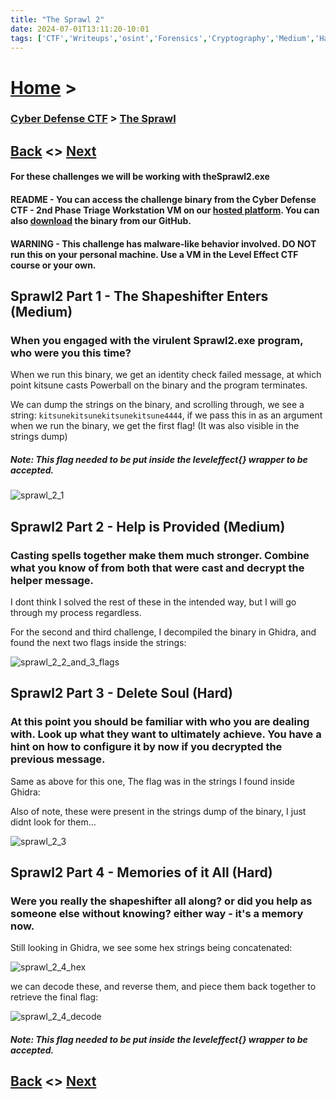 ```yaml
---
title: "The Sprawl 2"
date: 2024-07-01T13:11:20-10:01
tags: ['CTF','Writeups','osint','Forensics','Cryptography','Medium','Hard']
---
```


# [Home](https://jjolley91.github.io/blog/) >

###  [Cyber Defense CTF](https://jjolley91.github.io/blog/level_effect_cyber_defense_ctf_2024/) >  [The Sprawl](https://jjolley91.github.io/blog/level_effect_cyber_defense_ctf_2024/the_sprawl/)

## [Back](https://jjolley91.github.io/blog/level_effect_cyber_defense_ctf_2024/the_sprawl/)  <> [Next](https://jjolley91.github.io/blog/level_effect_cyber_defense_ctf_2024/)

#### For these challenges we will be working with theSprawl2.exe

#### README - You can access the challenge binary from the Cyber Defense CTF - 2nd Phase Triage Workstation VM on our [hosted platform](https://training.leveleffect.com/courses/2a4dccb7-3d5b-4312-816e-ef3728d25b67). You can also [download](https://github.com/Level-Effect/CyberDefenseCTF-Public/raw/main/Challenges/2024/The%20Sprawl2/theSprawl2.zip) the binary from our GitHub.

#### WARNING - This challenge has malware-like behavior involved. DO NOT run this on your personal machine. Use a VM in the Level Effect CTF course or your own.


## Sprawl2 Part 1 - The Shapeshifter Enters (Medium)

### When you engaged with the virulent Sprawl2.exe program, who were you this time?

When we run this binary, we get an identity check failed message, at which point kitsune casts Powerball on the binary and the program terminates. 

We can dump the strings on the binary, and scrolling through, we see a string: ```kitsunekitsunekitsunekitsune4444```, if we pass this in as an argument when we run the binary, we get the first flag! (It was also visible in the strings dump)

##### Note: This flag needed to be put inside the leveleffect{} wrapper to be accepted.

![sprawl_2_1](https://github.com/jjolley91/blog/tree/main/static/le_ctf_24/sprawl_2_1.png?raw=true)

## Sprawl2 Part 2 - Help is Provided (Medium)

### Casting spells together make them much stronger. Combine what you know of from both that were cast and decrypt the helper message.


I dont think I solved the rest of these in the intended way, but I will go through my process regardless.

For the second and third challenge, I decompiled the binary in Ghidra, and found the next two flags inside the strings: 

![sprawl_2_2_and_3_flags](https://github.com/jjolley91/blog/tree/main/static/le_ctf_24/sprawl_2_2_and_3_flags.png?raw=true)
## Sprawl2 Part 3 - Delete Soul (Hard)

### At this point you should be familiar with who you are dealing with. Look up what they want to ultimately achieve. You have a hint on how to configure it by now if you decrypted the previous message.

Same as above for this one, The flag was in the strings I found inside Ghidra:

Also of note, these were present in the strings dump of the binary, I just didnt look for them...

![sprawl_2_3](https://github.com/jjolley91/blog/tree/main/static/le_ctf_24/sprawl_2_3.png?raw=true)


## Sprawl2 Part 4 - Memories of it All (Hard)

### Were you really the shapeshifter all along? or did you help as someone else without knowing? either way - it's a memory now.

Still looking in Ghidra, we see some hex strings being concatenated:

![sprawl_2_4_hex](https://github.com/jjolley91/blog/tree/main/static/le_ctf_24/sprawl_2_4_hex.png?raw=true)


we can decode these, and reverse them, and piece them back together to retrieve the final flag:

![sprawl_2_4_decode](https://github.com/jjolley91/blog/tree/main/static/le_ctf_24/sprawl_2_4_decode.png?raw=true)

##### Note: This flag needed to be put inside the leveleffect{} wrapper to be accepted.

## [Back](https://jjolley91.github.io/blog/level_effect_cyber_defense_ctf_2024/the_sprawl/)  <> [Next](https://jjolley91.github.io/blog/level_effect_cyber_defense_ctf_2024/)